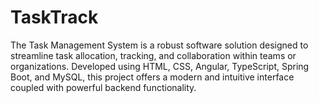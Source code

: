 # TaskTrack
The Task Management System is a robust software solution designed to streamline task allocation, tracking, and collaboration within teams or organizations. Developed using HTML, CSS, Angular, TypeScript, Spring Boot, and MySQL, this project offers a modern and intuitive interface coupled with powerful backend functionality.
